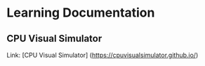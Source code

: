 # Learning Documentation 

## CPU Visual Simulator

Link: [CPU Visual Simulator] (https://cpuvisualsimulator.github.io/)
